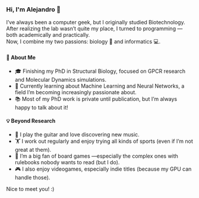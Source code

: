 ### Hi, I'm Alejandro 👋

I’ve always been a computer geek, but I originally studied Biotechnology.  
After realizing the lab wasn’t quite my place, I turned to programming —both academically and practically.  
Now, I combine my two passions: biology 🧬 and informatics 💻.

#### 🔬 About Me
- 🎓 Finishing my PhD in Structural Biology, focused on GPCR research and Molecular Dynamics simulations.  
- 🤖 Currently learning about Machine Learning and Neural Networks, a field I’m becoming increasingly passionate about.  
- 📚 Most of my PhD work is private until publication, but I’m always happy to talk about it!  

#### 💡 Beyond Research
- 🎸 I play the guitar and love discovering new music.  
- 🏋️ I work out regularly and enjoy trying all kinds of sports (even if I’m not great at them).  
- 🎲 I’m a big fan of board games —especially the complex ones with rulebooks nobody wants to read (but I do).  
- 🎮 I also enjoy videogames, especially indie titles (because my GPU can handle those).  

Nice to meet you! :)

